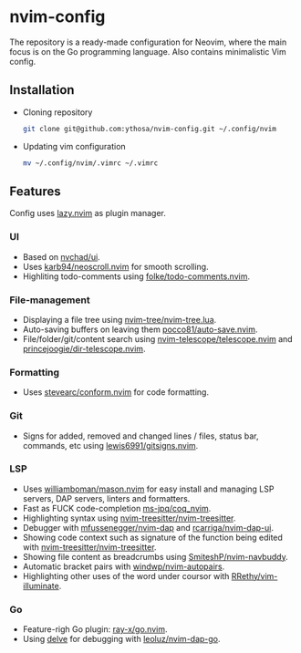# nvim-config

The repository is a ready-made configuration for Neovim,
where the main focus is on the Go programming language. 
Also contains minimalistic Vim config.

## Installation
- Cloning repository
    ```sh
    git clone git@github.com:ythosa/nvim-config.git ~/.config/nvim
    ```
- Updating vim configuration 
    ```sh
    mv ~/.config/nvim/.vimrc ~/.vimrc
    ```

## Features
Config uses [lazy.nvim](https://github.com/folke/lazy.nvim.git) as plugin manager.

### UI
- Based on [nvchad/ui](https://github.com/nvchad/ui).
- Uses [karb94/neoscroll.nvim](https://github.com/karb94/neoscroll.nvim) for smooth scrolling.
- Highliting todo-comments using [folke/todo-comments.nvim](https://github.com/folke/todo-comments.nvim).

### File-management
- Displaying a file tree using [nvim-tree/nvim-tree.lua](https://github.com/nvim-tree/nvim-tree.lua).
- Auto-saving buffers on leaving them [pocco81/auto-save.nvim](https://github.com/pocco81/auto-save.nvim).
- File/folder/git/content search using [nvim-telescope/telescope.nvim](https://github.com/nvim-telescope/telescope.nvim) and [princejoogie/dir-telescope.nvim](https://github.com/princejoogie/dir-telescope.nvim).

### Formatting
- Uses [stevearc/conform.nvim](https://github.com/stevearc/conform.nvim) for code formatting.

### Git 
- Signs for added, removed and changed lines / files, status bar, commands, etc using [lewis6991/gitsigns.nvim](https://github.com/lewis6991/gitsigns.nvim).

### LSP 
- Uses [williamboman/mason.nvim](https://github.com/williamboman/mason.nvim) for easy install and managing LSP servers, DAP servers, linters and formatters.
- Fast as FUCK code-completion [ms-jpq/coq_nvim](https://github.com/ms-jpq/coq_nvim).
- Highlighting syntax using [nvim-treesitter/nvim-treesitter](https://github.com/nvim-treesitter/nvim-treesitter).
- Debugger with [mfussenegger/nvim-dap](https://github.com/mfussenegger/nvim-dap) and [rcarriga/nvim-dap-ui](https://github.com/rcarriga/nvim-dap-ui).
- Showing code context such as signature of the function being edited with [nvim-treesitter/nvim-treesitter](https://github.com/nvim-treesitter/nvim-treesitter).
- Showing file content as breadcrumbs using [SmiteshP/nvim-navbuddy](https://github.com/SmiteshP/nvim-navbuddy).
- Automatic bracket pairs with [windwp/nvim-autopairs](https://github.com/windwp/nvim-autopairs).
- Highlighting other uses of the word under coursor with [RRethy/vim-illuminate](https://github.com/RRethy/vim-illuminate).

### Go 
- Feature-righ Go plugin: [ray-x/go.nvim](https://github.com/ray-x/go.nvim).
- Using [delve](https://github.com/go-delve/delve) for debugging with [leoluz/nvim-dap-go](https://github.com/leoluz/nvim-dap-go).

